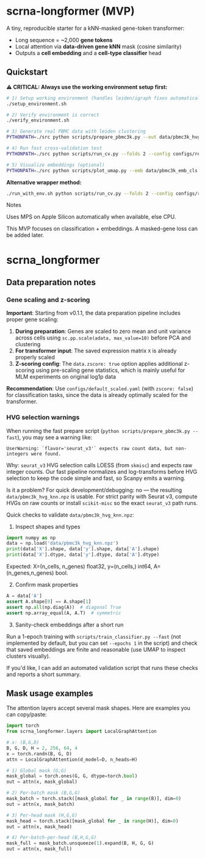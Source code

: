 # scrna-longformer (MVP)

A tiny, reproducible starter for a kNN-masked gene-token transformer:
- Long sequence = ~2,000 **gene tokens**
- Local attention via **data-driven gene kNN** mask (cosine similarity)
- Outputs a **cell embedding** and a **cell-type classifier** head

## Quickstart

**⚠️ CRITICAL: Always use the working environment setup first:**

```bash
# 1) Setup working environment (handles leiden/igraph fixes automatically)
./setup_environment.sh

# 2) Verify environment is correct
./verify_environment.sh

# 3) Generate real PBMC data with leiden clustering
PYTHONPATH=./src python scripts/prepare_pbmc3k.py --out data/pbmc3k_hvg_knn_leiden.npz

# 4) Run fast cross-validation test
PYTHONPATH=./src python scripts/run_cv.py --folds 2 --config configs/real_leiden_top500.yaml

# 5) Visualize embeddings (optional)
PYTHONPATH=./src python scripts/plot_umap.py --emb data/pbmc3k_emb_cls.npy --labels data/pbmc3k_labels.npy
```

**Alternative wrapper method:**
```bash
./run_with_env.sh python scripts/run_cv.py --folds 2 --config configs/real_leiden_top500.yaml
```

Notes

Uses MPS on Apple Silicon automatically when available, else CPU.

This MVP focuses on classification + embeddings. A masked-gene loss can be added later.
# scrna_longformer

## Data preparation notes

### Gene scaling and z-scoring

**Important**: Starting from v0.1.1, the data preparation pipeline includes proper gene scaling:

1. **During preparation**: Genes are scaled to zero mean and unit variance across cells using `sc.pp.scale(adata, max_value=10)` before PCA and clustering
2. **For transformer input**: The saved expression matrix `X` is already properly scaled 
3. **Z-scoring config**: The `data.zscore: true` option applies additional z-scoring using pre-scaling gene statistics, which is mainly useful for MLM experiments on original log1p data

**Recommendation**: Use `configs/default_scaled.yaml` (with `zscore: false`) for classification tasks, since the data is already optimally scaled for the transformer.

### HVG selection warnings

When running the fast prepare script (`python scripts/prepare_pbmc3k.py --fast`), you may see a
warning like:

```
UserWarning: `flavor='seurat_v3'` expects raw count data, but non-integers were found.
```

Why: `seurat_v3` HVG selection calls LOESS (from `skmisc`) and expects raw integer counts. Our
fast pipeline normalizes and log-transforms before HVG selection to keep the code simple and fast,
so Scanpy emits a warning.

Is it a problem? For quick development/debugging: no — the resulting `data/pbmc3k_hvg_knn.npz` is
usable. For strict parity with Seurat v3, compute HVGs on raw counts or install `scikit-misc`
so the exact `seurat_v3` path runs.

Quick checks to validate `data/pbmc3k_hvg_knn.npz`:

1) Inspect shapes and types

```python
import numpy as np
data = np.load('data/pbmc3k_hvg_knn.npz')
print(data['X'].shape, data['y'].shape, data['A'].shape)
print(data['X'].dtype, data['y'].dtype, data['A'].dtype)
```

Expected: X=(n_cells, n_genes) float32, y=(n_cells,) int64, A=(n_genes,n_genes) bool.

2) Confirm mask properties

```python
A = data['A']
assert A.shape[0] == A.shape[1]
assert np.all(np.diag(A))  # diagonal True
assert np.array_equal(A, A.T)  # symmetric
```

3) Sanity-check embeddings after a short run

Run a 1-epoch training with `scripts/train_classifier.py --fast` (not implemented by default,
but you can set `--epochs 1` in the script) and check that saved embeddings are finite and
reasonable (use UMAP to inspect clusters visually).

If you'd like, I can add an automated validation script that runs these checks and reports a
short summary.

Mask usage examples
-------------------

The attention layers accept several mask shapes. Here are examples you can copy/paste:

```python
import torch
from scrna_longformer.layers import LocalGraphAttention

# x: (B,G,D)
B, G, D, H = 2, 256, 64, 4
x = torch.randn(B, G, D)
attn = LocalGraphAttention(d_model=D, n_heads=H)

# 1) Global mask (G,G)
mask_global = torch.ones(G, G, dtype=torch.bool)
out = attn(x, mask_global)

# 2) Per-batch mask (B,G,G)
mask_batch = torch.stack([mask_global for _ in range(B)], dim=0)
out = attn(x, mask_batch)

# 3) Per-head mask (H,G,G)
mask_head = torch.stack([mask_global for _ in range(H)], dim=0)
out = attn(x, mask_head)

# 4) Per-batch-per-head (B,H,G,G)
mask_full = mask_batch.unsqueeze(1).expand(B, H, G, G)
out = attn(x, mask_full)
```

